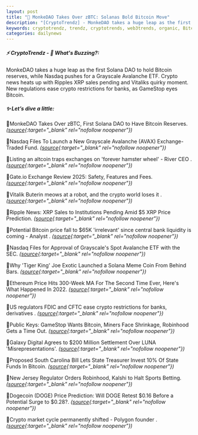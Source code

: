 ```yaml
---
layout: post
title: "🌅 MonkeDAO Takes Over zBTC: Solanas Bold Bitcoin Move"
description: "[CryptoTrendz] - MonkeDAO takes a huge leap as the first Solana DAO to hold Bitcoin reserves, while Nasdaq pushes for a Grayscale Avalanche ETF. Crypto news heats up with Ripples XRP sales pending and Vitaliks quirky moment. New regulations ease crypto restrictions for banks, as GameStop eyes Bitcoin."
keywords: cryptotrendz, trendz, cryptotrends, web3trends, organic, Bitcoin, altcoin, Avalanche, Digital, DOGE, crypto, CEO, SEC, XRP, Analyst, market
categories: dailynews
---
```


##### ⚡ CryptoTrendz - 📌 *What's Buzzing?:*

MonkeDAO takes a huge leap as the first Solana DAO to hold Bitcoin reserves, while Nasdaq pushes for a Grayscale Avalanche ETF. Crypto news heats up with Ripples XRP sales pending and Vitaliks quirky moment. New regulations ease crypto restrictions for banks, as GameStop eyes Bitcoin.

##### ✨ *Let’s dive a little:*


🔹MonkeDAO Takes Over zBTC, First Solana DAO to Have Bitcoin Reserves. *([source](https://s.avyag.com/qphn){:target="_blank" rel="nofollow noopener"})*

🔹Nasdaq Files To Launch a New Grayscale Avalanche (AVAX) Exchange-Traded Fund. *([source](https://s.avyag.com/z4zr){:target="_blank" rel="nofollow noopener"})*

🔹Listing an altcoin traps exchanges on 'forever hamster wheel' - River CEO . *([source](https://s.avyag.com/5hxo){:target="_blank" rel="nofollow noopener"})*

🔹Gate.io Exchange Review 2025: Safety, Features and Fees. *([source](https://s.avyag.com/gb4i){:target="_blank" rel="nofollow noopener"})*

🔹Vitalik Buterin meows at a robot, and the crypto world loses it . *([source](https://s.avyag.com/2ve5){:target="_blank" rel="nofollow noopener"})*

🔹Ripple News: XRP Sales to Institutions Pending Amid $5 XRP Price Prediction. *([source](https://s.avyag.com/kfnl){:target="_blank" rel="nofollow noopener"})*

🔹Potential Bitcoin price fall to $65K 'irrelevant' since central bank liquidity is coming - Analyst . *([source](https://s.avyag.com/p5t1){:target="_blank" rel="nofollow noopener"})*

🔹Nasdaq Files for Approval of Grayscale's Spot Avalanche ETF with the SEC. *([source](https://s.avyag.com/0tzy){:target="_blank" rel="nofollow noopener"})*

🔹Why 'Tiger King' Joe Exotic Launched a Solana Meme Coin From Behind Bars. *([source](https://s.avyag.com/t1sl){:target="_blank" rel="nofollow noopener"})*

🔹Ethereum Price Hits 300-Week MA For The Second Time Ever, Here's What Happened In 2022. *([source](https://s.avyag.com/vcs7){:target="_blank" rel="nofollow noopener"})*

🔹US regulators FDIC and CFTC ease crypto restrictions for banks, derivatives . *([source](https://s.avyag.com/q45t){:target="_blank" rel="nofollow noopener"})*

🔹Public Keys: GameStop Wants Bitcoin, Miners Face Shrinkage, Robinhood Gets a Time Out. *([source](https://s.avyag.com/k66l){:target="_blank" rel="nofollow noopener"})*

🔹Galaxy Digital Agrees to $200 Million Settlement Over LUNA 'Misrepresentations'. *([source](https://s.avyag.com/2ejh){:target="_blank" rel="nofollow noopener"})*

🔹Proposed South Carolina Bill Lets State Treasurer Invest 10% Of State Funds In Bitcoin. *([source](https://s.avyag.com/wk20){:target="_blank" rel="nofollow noopener"})*

🔹New Jersey Regulator Orders Robinhood, Kalshi to Halt Sports Betting. *([source](https://s.avyag.com/3mrh){:target="_blank" rel="nofollow noopener"})*

🔹Dogecoin (DOGE) Price Prediction: Will DOGE Retest $0.16 Before a Potential Surge to $0.28?. *([source](https://s.avyag.com/8vcd){:target="_blank" rel="nofollow noopener"})*

🔹Crypto market cycle permanently shifted - Polygon founder . *([source](https://s.avyag.com/rkst){:target="_blank" rel="nofollow noopener"})*
